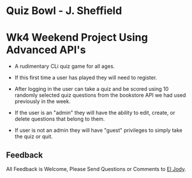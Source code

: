 # Quiz Bowl - J. Sheffield
# Wk4 Weekend Project Using Advanced API's
* A rudimentary CLi quiz game for all ages.
* If this first time a user has played they will need to register.
* After logging in the user can take a quiz and be scored using 10 randomly selected quiz questions from the bookstore API we had used previously in the week. 

* If the user is an "admin" they will have the ability to edit, create, or delete questions that belong to them. 

* If user is not an admin they will have "guest" privileges to simply take the quiz or quit.

## Feedback
All Feedback is Welcome, Please Send Questions or Comments to [El Jody](mailto:jodycontigo@gmail.com).
